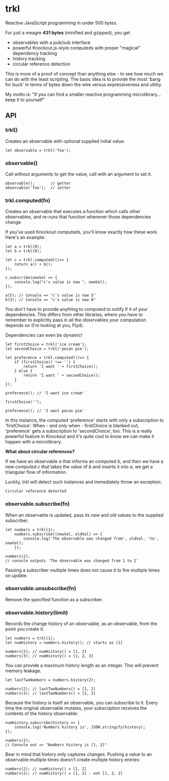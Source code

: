 # trkl
Reactive JavaScript programming in under 500 bytes.

For just a meagre **431 bytes** (minified and gzipped), you get

- observables with a pub/sub interface
- powerful Knockout.js-style computeds with proper "magical" dependency tracking
- history tracking
- circular reference detection

This is more of a proof of concept than anything else - to see how much we can do with the least scripting. The basic idea is to provide the most 'bang for buck' in terms of bytes down the wire versus expressiveness and utility.

My motto is: "If you can find a smaller reactive programming microlibrary... keep it to yourself"

## API

### trkl()
Creates an observable with optional supplied initial value.

    let observable = trkl('foo');

### observable()

Call without arguments to get the value, call with an argument to set it.

    observable();       // getter
    observable('foo');  // setter

### trkl.computed(fn)

Creates an observable that executes a function which calls other observables, and re-runs that function whenever those dependencies change.

If you've used Knockout computeds, you'll know exactly how these work. Here's an example:

    let a = trkl(0);
    let b = trkl(0);

    let c = trkl.computed(()=> {
        return a() + b();
    });
    
    c.subscribe(newVal => {
        console.log("c's value is now ", newVal);
    });

    a(5); // Console => "c's value is now 5"
    b(3); // Console => "c's value is now 8"

You don't have to provide anything to computed to notify if it of your dependencies. This differs from other libraries, where you have to remember to explicitly pass in all the observables your computation depends on (I'm looking at you, Flyd).

Dependencies can even be dynamic!

    let firstChoice = trkl('ice cream');
    let secondChoice = trkl('pecan pie');

    let preference = trkl.computed(()=> {
        if (firstChoice() !== '') {
            return 'I want ' + firstChoice();
        } else {
            return 'I want ' + secondChoice();
        }
    });

    preference(); // 'I want ice cream'

    firstChoice('');

    preference(); // 'I want pecan pie'

In this instance, the computed 'preference' starts with only a subscription to 'firstChoice'. When - and only when - firstChoice is blanked out, 'preference' gets a subscription to 'secondChoice', too. This is a really powerful feature in Knockout and it's quite cool to know we can make it happen with a microlibrary.

**What about circular references?**

If we have an observable *a* that informs an computed *b*, and then we have a new computed *c* that takes the value of *b* and inserts it into *a*, we get a triangular flow of information.

Luckily, trkl will detect such instances and immediately throw an exception:

    Circular reference detected


### observable.subscribe(fn)

When an observable is updated, pass its new and old values to the supplied subscriber.

    let numbers = trkl(1);
        numbers.subscribe((newVal, oldVal) => {
            console.log('The observable was changed from', oldVal, 'to', newVal);
        });

    numbers(2);
    // console outputs 'The observable was changed from 1 to 2'

Passing a subscriber multiple times does not cause it to fire multiple times on update.

### observable.unsubscribe(fn)

Remove the specified function as a subscriber.

### observable.history(limit)

Records the change history of an observable, as an observable, from the point you create it.

    let numbers = trkl(1);
    let numHistory = numbers.history(); // starts as [1]
        
    numbers(2); // numHistory() = [1, 2]
    numbers(3); // numHistory() = [1, 2, 3]
    
You can provide a maximum history length as an integer. This will prevent memory leakage.

    let lastTwoNumbers = numbers.history(2);
    
    numbers(2); // lastTwoNumbers() = [1, 2]
    numbers(3); // lastTwoNumbers() = [2, 3]
    
Because the history is itself an observable, you can subscribe to it. Every time the original observable mutates, your subscription receives the contents of the history observable:
    
    numHistory.subscribe(history => {
        console.log('Numbers history is', JSON.stringify(history);
    });
    
    numbers(2);
    // Console out => "Numbers history is [1, 2]"
    
Bear in mind that history only captures changes. Pushing a value to an observable multiple times doesn't create multiple history entries:

    numbers(2); // numHistory() = [1, 2]
    numbers(2); // numHistory() = [1, 2] - not [1, 2, 2]
    
